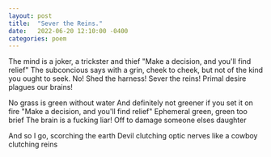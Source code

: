 ```yaml
---
layout: post
title:  "Sever the Reins."
date:   2022-06-20 12:10:00 -0400
categories: poem 
---
```

The mind is a joker, a trickster and thief
"Make a decision, and you'll find relief"
The subconcious says with a grin, cheek to cheek,
but not of the kind you ought to seek.
No! Shed the harness! Sever the reins!
Primal desire plagues our brains!

No grass is green without water
And definitely not greener if you set it on fire
"Make a decision, and you'll find relief"
Ephemeral green, green too brief
The brain is a fucking liar!
Off to damage someone elses daughter

And so I go, scorching the earth
Devil clutching optic nerves 
like a cowboy clutching reins
